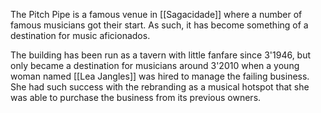 The Pitch Pipe is a famous venue in [[Sagacidade]] where a number of famous musicians got their start. As such, it has become something of a destination for music aficionados.

The building has been run as a tavern with little fanfare since 3'1946, but only became a destination for musicians around 3'2010 when a young woman named [[Lea Jangles]] was hired to manage the failing business. She had such success with the rebranding as a musical hotspot that she was able to purchase the business from its previous owners.